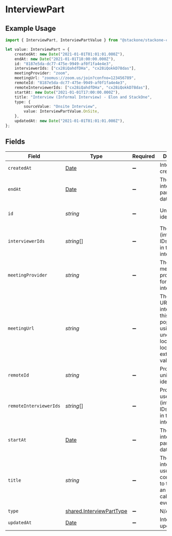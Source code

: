 # InterviewPart

## Example Usage

```typescript
import { InterviewPart, InterviewPartValue } from "@stackone/stackone-client-ts/sdk/models/shared";

let value: InterviewPart = {
    createdAt: new Date("2021-01-01T01:01:01.000Z"),
    endAt: new Date("2021-01-01T18:00:00.000Z"),
    id: "8187e5da-dc77-475e-9949-af0f1fa4e4e3",
    interviewerIds: ["cx28iQahdfDHa", "cx28iQokkD78das"],
    meetingProvider: "zoom",
    meetingUrl: "zoomus://zoom.us/join?confno=123456789",
    remoteId: "8187e5da-dc77-475e-9949-af0f1fa4e4e3",
    remoteInterviewerIds: ["cx28iQahdfDHa", "cx28iQokkD78das"],
    startAt: new Date("2021-01-01T17:00:00.000Z"),
    title: "Interview (Informal Interview) - Elon and StackOne",
    type: {
        sourceValue: "Onsite Interview",
        value: InterviewPartValue.OnSite,
    },
    updatedAt: new Date("2021-01-01T01:01:01.000Z"),
};
```

## Fields

| Field                                                                                                                                    | Type                                                                                                                                     | Required                                                                                                                                 | Description                                                                                                                              | Example                                                                                                                                  |
| ---------------------------------------------------------------------------------------------------------------------------------------- | ---------------------------------------------------------------------------------------------------------------------------------------- | ---------------------------------------------------------------------------------------------------------------------------------------- | ---------------------------------------------------------------------------------------------------------------------------------------- | ---------------------------------------------------------------------------------------------------------------------------------------- |
| `createdAt`                                                                                                                              | [Date](https://developer.mozilla.org/en-US/docs/Web/JavaScript/Reference/Global_Objects/Date)                                            | :heavy_minus_sign:                                                                                                                       | Interview part created date                                                                                                              | 2021-01-01T01:01:01.000Z                                                                                                                 |
| `endAt`                                                                                                                                  | [Date](https://developer.mozilla.org/en-US/docs/Web/JavaScript/Reference/Global_Objects/Date)                                            | :heavy_minus_sign:                                                                                                                       | The specific interview part's end date                                                                                                   | 2021-01-01T18:00:00.000Z                                                                                                                 |
| `id`                                                                                                                                     | *string*                                                                                                                                 | :heavy_minus_sign:                                                                                                                       | Unique identifier                                                                                                                        | 8187e5da-dc77-475e-9949-af0f1fa4e4e3                                                                                                     |
| `interviewerIds`                                                                                                                         | *string*[]                                                                                                                               | :heavy_minus_sign:                                                                                                                       | The user (interviewer) IDs taking part in this specific interview.                                                                       | [<br/>"cx28iQahdfDHa",<br/>"cx28iQokkD78das"<br/>]                                                                                       |
| `meetingProvider`                                                                                                                        | *string*                                                                                                                                 | :heavy_minus_sign:                                                                                                                       | The video meeting provider used for the interview.                                                                                       | zoom                                                                                                                                     |
| `meetingUrl`                                                                                                                             | *string*                                                                                                                                 | :heavy_minus_sign:                                                                                                                       | The meeting URL for the interview - this may be populated using the underlying location if the location string extracted is a valid url. | zoomus://zoom.us/join?confno=123456789                                                                                                   |
| `remoteId`                                                                                                                               | *string*                                                                                                                                 | :heavy_minus_sign:                                                                                                                       | Provider's unique identifier                                                                                                             | 8187e5da-dc77-475e-9949-af0f1fa4e4e3                                                                                                     |
| `remoteInterviewerIds`                                                                                                                   | *string*[]                                                                                                                               | :heavy_minus_sign:                                                                                                                       | Provider's user (interviewer) IDs taking part in this specific interview.                                                                | [<br/>"cx28iQahdfDHa",<br/>"cx28iQokkD78das"<br/>]                                                                                       |
| `startAt`                                                                                                                                | [Date](https://developer.mozilla.org/en-US/docs/Web/JavaScript/Reference/Global_Objects/Date)                                            | :heavy_minus_sign:                                                                                                                       | The specific interview part's start date                                                                                                 | 2021-01-01T17:00:00.000Z                                                                                                                 |
| `title`                                                                                                                                  | *string*                                                                                                                                 | :heavy_minus_sign:                                                                                                                       | The title of interview, usually corresponding to the title of an associated calendar event                                               | Interview (Informal Interview) - Elon and StackOne                                                                                       |
| `type`                                                                                                                                   | [shared.InterviewPartType](../../../sdk/models/shared/interviewparttype.md)                                                              | :heavy_minus_sign:                                                                                                                       | N/A                                                                                                                                      |                                                                                                                                          |
| `updatedAt`                                                                                                                              | [Date](https://developer.mozilla.org/en-US/docs/Web/JavaScript/Reference/Global_Objects/Date)                                            | :heavy_minus_sign:                                                                                                                       | Interview part updated date                                                                                                              | 2021-01-01T01:01:01.000Z                                                                                                                 |